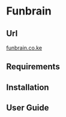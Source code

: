 # Funbrain
## Url
[funbrain.co.ke](https://fltoki.github.io/kiddy)
## Requirements
## Installation
## User Guide
